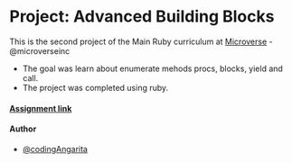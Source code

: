 # Project: Advanced Building Blocks 

This is the second project of the Main Ruby curriculum at [Microverse](https://www.microverse.org/) - @microverseinc
* The goal was learn about enumerate mehods procs, blocks, yield and call.
* The project was completed using ruby.

#### [Assignment link](https://www.theodinproject.com/courses/ruby-programming/lessons/advanced-building-blocks)  

#### Author

* [@codingAngarita](https://github.com/codingAngarita)
